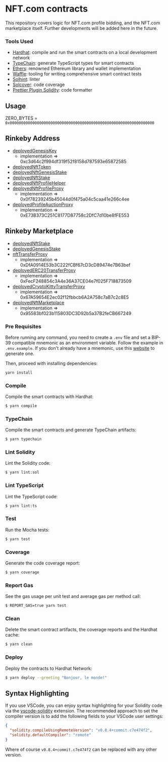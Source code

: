 # NFT.com contracts

This repository covers logic for NFT.com profile bidding, and the NFT.com marketplace itself. Further developments will be added here in the future.

### Tools Used

- [Hardhat](https://github.com/nomiclabs/hardhat): compile and run the smart contracts on a local development network
- [TypeChain](https://github.com/ethereum-ts/TypeChain): generate TypeScript types for smart contracts
- [Ethers](https://github.com/ethers-io/ethers.js/): renowned Ethereum library and wallet implementation
- [Waffle](https://github.com/EthWorks/Waffle): tooling for writing comprehensive smart contract tests
- [Solhint](https://github.com/protofire/solhint): linter
- [Solcover](https://github.com/sc-forks/solidity-coverage): code coverage
- [Prettier Plugin Solidity](https://github.com/prettier-solidity/prettier-plugin-solidity): code formatter

## Usage

ZERO_BYTES = `0x0000000000000000000000000000000000000000000000000000000000000000`

## Rinkeby Address

- [deployedGenesisKey](https://rinkeby.etherscan.io/address/0x9F6ED3d90D48573245d6a0c0742db4eCf27B6a56)
  - implementation => 0xc3d64c2f994df319f52f8158d787593e65872585
- [deployedNftToken](https://rinkeby.etherscan.io/address/0xa75F995f252ba5F7C17f834b314201271d32eC35)
- [deployedNftGenesisStake](https://rinkeby.etherscan.io/address/0x1eCF99bB796fC05b6E409CE5d4682353A166852b)
- [deployedNftStake](https://rinkeby.etherscan.io/address/0xB1f851f3a250Fc1FFdd4eDdFB3529BfFe379924B)
- [deployedNftProfileHelper](https://rinkeby.etherscan.io/address/0xED98f77010891884A63da7605c6B7DE6E4eD91F1)
- [deployedNftProfileProxy](https://rinkeby.etherscan.io/address/0xc5782D87B3d353edbf1B03dEB001949Afd2e25E8)
  - implementation => 0x0f78239245b45044d0f475a04c5caa41e266c4ee
- [deployedProfileAuctionProxy](https://rinkeby.etherscan.io/address/0x2295828BBB9270cF92D29ed79bA0260d64fdF23f)
  - implementation => 0xE73B373C251C8177D87758c2DfC7d10be8fFE553

## Rinkeby Marketplace

- [deployedNftStake](https://rinkeby.etherscan.io/address/0x026BCDC5a320ac798Fa8e2b12AF6ba4927b9479E)
- [deployedGenesisStake](https://rinkeby.etherscan.io/address/0xBb8c6b591339844794c9C743E268AbB2b45c336e)
- [nftTransferProxy](https://rinkeby.etherscan.io/address/0x59998f8085069b72a77E953452E1155797E39149)
  - implementation => 0xDfA0914E53b3C222fCBf67cD3cD89474e7B63bef
- [deployedERC20TransferProxy](https://rinkeby.etherscan.io/address/0x93DE38cdF2675972F38d94300c954Ea42E0639d0)
  - implementation => 0xFecF248854c3A4e36A37CE04e7f025F718873509
- [deployedCryptoKittyTransferProxy](https://rinkeby.etherscan.io/address/0x0530a5462D2990953Dd7a7150F325b5fD74ECB30)
  - implementation => 0x67A59654E2ec02f12fbbcb6A2A758c7aB7c2c8E5
- [deployedNftMarketplace](https://rinkeby.etherscan.io/address/0xA3509a064A54a7a60Fc4Db0245ef44F812f439f6)
  - implementation => 0x95583bf023b115803DC3D92b5a37B2feCB667249

### Pre Requisites

Before running any command, you need to create a `.env` file and set a BIP-39 compatible mnemonic as an environment
variable. Follow the example in `.env.example`. If you don't already have a mnemonic, use this [website](https://iancoleman.io/bip39/) to generate one.

Then, proceed with installing dependencies:

```sh
yarn install
```

### Compile

Compile the smart contracts with Hardhat:

```sh
$ yarn compile
```

### TypeChain

Compile the smart contracts and generate TypeChain artifacts:

```sh
$ yarn typechain
```

### Lint Solidity

Lint the Solidity code:

```sh
$ yarn lint:sol
```

### Lint TypeScript

Lint the TypeScript code:

```sh
$ yarn lint:ts
```

### Test

Run the Mocha tests:

```sh
$ yarn test
```

### Coverage

Generate the code coverage report:

```sh
$ yarn coverage
```

### Report Gas

See the gas usage per unit test and average gas per method call:

```sh
$ REPORT_GAS=true yarn test
```

### Clean

Delete the smart contract artifacts, the coverage reports and the Hardhat cache:

```sh
$ yarn clean
```

### Deploy

Deploy the contracts to Hardhat Network:

```sh
$ yarn deploy --greeting "Bonjour, le monde!"
```

## Syntax Highlighting

If you use VSCode, you can enjoy syntax highlighting for your Solidity code via the
[vscode-solidity](https://github.com/juanfranblanco/vscode-solidity) extension. The recommended approach to set the
compiler version is to add the following fields to your VSCode user settings:

```json
{
  "solidity.compileUsingRemoteVersion": "v0.8.4+commit.c7e474f2",
  "solidity.defaultCompiler": "remote"
}
```

Where of course `v0.8.4+commit.c7e474f2` can be replaced with any other version.
